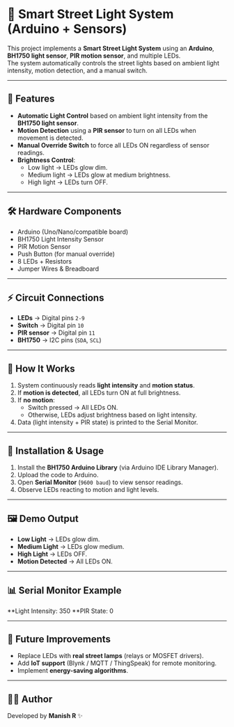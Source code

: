 # 🌃 Smart Street Light System (Arduino + Sensors)

This project implements a **Smart Street Light System** using an **Arduino**, **BH1750 light sensor**, **PIR motion sensor**, and multiple LEDs.  
The system automatically controls the street lights based on ambient light intensity, motion detection, and a manual switch.

---

## 🚀 Features
- **Automatic Light Control** based on ambient light intensity from the **BH1750 light sensor**.  
- **Motion Detection** using a **PIR sensor** to turn on all LEDs when movement is detected.  
- **Manual Override Switch** to force all LEDs ON regardless of sensor readings.  
- **Brightness Control**:
  - Low light → LEDs glow dim.  
  - Medium light → LEDs glow at medium brightness.  
  - High light → LEDs turn OFF.  

---

## 🛠️ Hardware Components
- Arduino (Uno/Nano/compatible board)  
- BH1750 Light Intensity Sensor  
- PIR Motion Sensor  
- Push Button (for manual override)  
- 8 LEDs + Resistors  
- Jumper Wires & Breadboard  

---

## ⚡ Circuit Connections
- **LEDs** → Digital pins `2-9`  
- **Switch** → Digital pin `10`  
- **PIR sensor** → Digital pin `11`  
- **BH1750** → I2C pins (`SDA`, `SCL`)  

---

## 📜 How It Works
1. System continuously reads **light intensity** and **motion status**.  
2. If **motion is detected**, all LEDs turn ON at full brightness.  
3. If **no motion**:  
   - Switch pressed → All LEDs ON.  
   - Otherwise, LEDs adjust brightness based on light intensity.  
4. Data (light intensity + PIR state) is printed to the Serial Monitor.  

---

## 🔧 Installation & Usage
1. Install the **BH1750 Arduino Library** (via Arduino IDE Library Manager).  
2. Upload the code to Arduino.  
3. Open **Serial Monitor** (`9600 baud`) to view sensor readings.  
4. Observe LEDs reacting to motion and light levels.  

---

## 🖼️ Demo Output
- **Low Light** → LEDs glow dim.  
- **Medium Light** → LEDs glow medium.  
- **High Light** → LEDs OFF.  
- **Motion Detected** → All LEDs ON.  

---

## 📊 Serial Monitor Example
**Light Intensity: 350
**PIR State: 0


---

## 📌 Future Improvements
- Replace LEDs with **real street lamps** (relays or MOSFET drivers).  
- Add **IoT support** (Blynk / MQTT / ThingSpeak) for remote monitoring.  
- Implement **energy-saving algorithms**.  

---

## 👨‍💻 Author
Developed by **Manish R** ✨  

